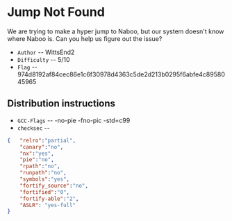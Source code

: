 # Jump Not Found

We are trying to make a hyper jump to Naboo, but our system doesn't know where Naboo is. Can you help us figure out the issue? 

- `Author` -- WittsEnd2
- `Difficulty` -- 5/10
- `Flag` -- 974d8192af84cec86e1c6f30978d4363c5de2d213b0295f6abfe4c8958045965

## Distribution instructions

- `GCC-Flags` -- -no-pie -fno-pic -std=c99
- `checksec` -- 
```JSON
{   "relro":"partial",
    "canary":"no",
    "nx":"yes",
    "pie":"no",
    "rpath":"no",
    "runpath":"no",
    "symbols":"yes",
    "fortify_source":"no",
    "fortified":"0",
    "fortify-able":"2",
    "ASLR": "yes-full"
}

